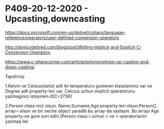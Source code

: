 # P409-20-12-2020 - Upcasting,downcasting

https://docs.microsoft.com/en-us/dotnet/csharp/language-reference/operators/user-defined-conversion-operators

http://dontcodetired.com/blog/post/Writing-Implicit-and-Explicit-C-Conversion-Operators

https://www.c-sharpcorner.com/article/polymorphism-up-casting-and-down-casting/

Tapshiriq:

1.Kelvin ve Celsius(selsi) adli iki temperaturu gosteren klasslarimiz var ve Degree adli property-leri var. Celcius uchun implicit operatorunu yazmaginizi isteyirem.(0C=273K)

2.Person class-iniz olsun. Name,Surname,Age property-leri olsun.Person[] array-i olsun ve bir neche object yaradib bu array-da saxlayin. Bu arrayi Age property-ne gore sort edin.(Person class-i uchun < ve > operatorlarini yazmaq ile)
